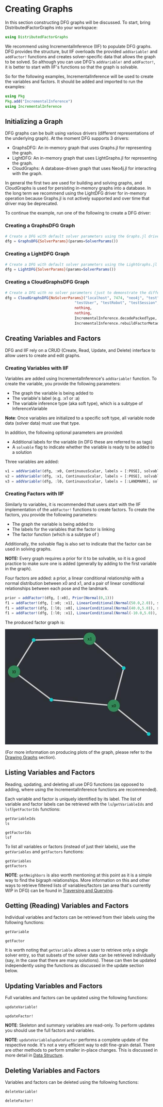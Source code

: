 # Creating Graphs

In this section constructing DFG graphs will be discussed. To start, bring DistributedFactorGraphs into your workspace:

```julia
using DistributedFactorGraphs
```

We recommend using IncrementalInference (IIF) to populate DFG graphs. DFG provides the structure, but IIF overloads the provided `addVariable!` and `addFactor!` functions and creates solver-specific data that allows the graph to be solved. So although you can use DFG's `addVariable!` and `addFactor!`, it is better to start with IIF's functions so that the graph is solvable.

So for the following examples, IncrementalInference will be used to create the variables and factors. It should be added and imported to run the examples:

```julia
using Pkg
Pkg.add("IncrementalInference")
using IncrementalInference
```

## Initializing a Graph

DFG graphs can be built using various drivers (different representations of the underlying graph). At the moment DFG supports 3 drivers:
- GraphsDFG: An in-memory graph that uses Graphs.jl for representing the graph.
- LightDFG: An in-memory graph that uses LightGraphs.jl for representing the graph.
- CloudGraphs: A database-driven graph that uses Neo4j.jl for interacting with the graph.

In general the first two are used for building and solving graphs, and CloudGraphs is used for persisting in-memory graphs into a database. In the long term we recommend using the LightDFG driver for in-memory operation because Graphs.jl is not actively supported and over time that driver may be deprecated.

To continue the example, run one of the following to create a DFG driver:

### Creating a GraphsDFG Graph

```julia
# Create a DFG with default solver parameters using the Graphs.jl driver.
dfg = GraphsDFG{SolverParams}(params=SolverParams())
```

### Creating a LightDFG Graph

```julia
# Create a DFG with default solver parameters using the LightGraphs.jl driver.
dfg = LightDFG{SolverParams}(params=SolverParams())
```

### Creating a CloudGraphsDFG Graph

```julia
# Create a DFG with no solver parameters (just to demonstrate the difference) using the CloudGraphs driver, and connect it to a local Neo4j instance.
dfg = CloudGraphsDFG{NoSolverParams}("localhost", 7474, "neo4j", "test",
                                "testUser", "testRobot", "testSession",
                                nothing,
                                nothing,
                                IncrementalInference.decodePackedType,
                                IncrementalInference.rebuildFactorMetadata!)
```

## Creating Variables and Factors

DFG and IIF rely on a CRUD (Create, Read, Update, and Delete) interface to allow users to create and edit graphs.

### Creating Variables with IIF

Variables are added using IncrementalInference's `addVariable!` function. To create the variable, you provide the following parameters:
- The graph the variable is being added to
- The variable's label (e.g. :x1 or :a)
- The variable inference type (aka soft type), which is a subtype of InferenceVariable

**Note**: Once variables are initialized to a specific soft type, all variable node data (solver data) must use that type. 

In addition, the following optional parameters are provided:
- Additional labels for the variable (in DFG these are referred to as tags)
- A `solvable` flag to indicate whether the variable is ready to be added to a solution

Three variables are added:

```julia
v1 = addVariable!(dfg, :x0, ContinuousScalar, labels = [:POSE], solvable=1)
v2 = addVariable!(dfg, :x1, ContinuousScalar, labels = [:POSE], solvable=1)
v3 = addVariable!(dfg, :l0, ContinuousScalar, labels = [:LANDMARK], solvable=1)
```

### Creating Factors with IIF

Similarly to variables, it is recommended that users start with the IIF implementation of the `addFactor!` functions to create factors. To create the factors, you provide the following parameters:
- The graph the variable is being added to
- The labels for the variables that the factor is linking
- The factor function (which is a subtype of )

Additionally, the solvable flag is also set to indicate that the factor can be used in solving graphs.

**NOTE:** Every graph requires a prior for it to be solvable, so it is a good practice to make sure one is added (generally by adding to the first variable in the graph).

Four factors are added: a prior, a linear conditional relationship with a normal distribution between x0 and x1, and a pair of linear conditional relationships between each pose and the landmark.

```julia
prior = addFactor!(dfg, [:x0], Prior(Normal(0,1)))
f1 = addFactor!(dfg, [:x0; :x1], LinearConditional(Normal(50.0,2.0)), solvable=1)
f1 = addFactor!(dfg, [:l0; :x0], LinearConditional(Normal(40.0,5.0)), solvable=1)
f1 = addFactor!(dfg, [:l0; :x1], LinearConditional(Normal(-10.0,5.0)), solvable=1)
```

The produced factor graph is:

![imgs/initialgraph.jpg](imgs/initialgraph.jpg)

(For more information on producing plots of the graph, please refer to the
[Drawing Graphs](DrawingGraphs.md) section).

## Listing Variables and Factors

Reading, updating, and deleting all use DFG functions (as opposed to adding,
where using the IncrementalInference functions are recommended).

Each variable and factor is uniquely identified by its label. The list of
variable and factor labels can be retrieved with the `ls`/`getVariableIds` and
`lsf`/`getFactorIds` functions:

```@docs
getVariableIds
ls
```

```@docs
getFactorIds
lsf
```

To list all variables or factors (instead of just their labels), use the
`getVariables` and `getFactors` functions:

```@docs
getVariables
getFactors
```

**NOTE**: `getNeighbors` is also worth mentioning at this point as it is a simple way to
find the bigraph relationships. More information on this and other ways to
retrieve filtered lists of variables/factors (an area that's currently WIP in
DFG) can be found in [Traversing and Querying](TraversingAndQuerying.md).  

## Getting (Reading) Variables and Factors

Individual variables and factors can be retrieved from their labels using the following functions:

```@docs
getVariable
```

```@docs
getFactor
```

It is worth noting that `getVariable` allows a user to retrieve only a single
solver entry, so that subsets of the solver data can be retrieved individually
(say, in the case that there are many solutions). These can then be updated
independently using the functions as discussed in the update section below.

## Updating Variables and Factors

Full variables and factors can be updated using the following functions:

```@docs
updateVariable!
```

```@docs
updateFactor!
```

**NOTE**: Skeleton and summary variables are read-only. To perform updates you
should use the full factors and variables.

**NOTE**: `updateVariable`/`updateFactor` performs a complete update of the
respective node. It's not a very efficient way to edit fine-grain detail. There
are other methods to perform smaller in-place changes. This is discussed in
more detail in [Data Structure](DataStructure.md).

## Deleting Variables and Factors

Variables and factors can be deleted using the following functions:

```@docs
deleteVariable!
```

```@docs
deleteFactor!
```
